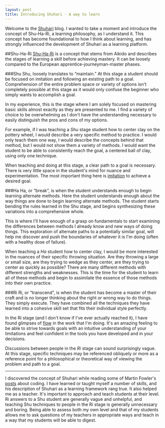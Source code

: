 ```yaml
---
layout: post
title: Introducing Shuhari - A way to learn
---
```


Welcome to the [Shuhari](http://shuhari.io) blog.  I wanted to take a moment and introduce the concept of Shu-Ha-Ri, a learning philosophy, as I understand it. This concept has become foundational to how I think about learning, and has strongly influenced the development of Shuhari as a learning platform.

##Shu-Ha-Ri
[Shu-Ha-Ri](http://en.wikipedia.org/wiki/Shuhari) is a concept that stems from Aikido and describes the stages of learning a skill before achieving mastery. It can be loosely compared to the European apprentice-journeyman-master phases. 

###Shu
Shu, loosely translates to “maintain.” At this stage a student should be focused on imitation and following an existing path to a goal. Comprehension of the entire problem space or variety of options isn't completely possible at this stage as it would only confuse the beginner who simply wants to accomplish a goal.

In my experience, this is the stage where I am solely focused on mastering basic skills almost exactly as they are presented to me. I find a variety of choice to be overwhelming as I don't have the understanding necessary to easily distinguish the pros and cons of my options.

For example, if I was teaching a *Shu* stage student how to center clay on the pottery wheel, I would describe a very specific method to practice. I would only teach them one way, I would describe the concepts behind that method, but I would not show them a variety of methods. I would want the student to be able to consistently reach the goal, a centered ball of clay, using only one technique.

When teaching and doing at this stage, a clear path to a goal is necessary. There is very little space in the student's mind for nuance and experimentation. The most important thing here is [imitation](http://jazzadvice.com/clark-terrys-3-steps-to-learning-improvisation/) to achieve a desired goal.

###Ha
Ha, or “break”, is when the student understands enough to begin learning alternate methods. Here the student understands enough about the way things are done to begin learning alternate methods. The student starts bending the rules learned in the Shu stage, and begins synthesizing these variations into a comprehensive whole.

This is where I'll have enough of a grasp on fundamentals to start examining the differences between methods I already know and new ways of doing things. This exploration of alternate paths to a potentially similar goal, will help me discover and push the boundaries of whatever it is I'm doing (often with a healthy dose of failure).

When teaching a *Ha* student how to center clay, I would be more interested in the nuances of their specific throwing situation.  Are they throwing a large or small size, are they trying to wedge as they center, are they trying to center as quickly as possible? There are many different methods with different strengths and weaknesses. This is the time for the student to learn all of these methods and begin to assimilate the essence of those methods into their own practice.

###Ri
Ri, or “transcend”, is when the student has become a master of their craft and is no longer thinking about the right or wrong way to do things. They simply execute. They have combined all the techniques they have learned into a cohesive skill set that fits their individual style perfectly.

In the Ri stage (and I don't know if I've ever actually reached it), I have found glimpses of [flow](http://en.wikipedia.org/wiki/Flow_(psychology)) in the work that I'm doing. It's an amazing feeling to be able to strive towards goals with an intuitive understanding of your limitations and feel confident in the tools you have developed and in your decisions.

Discussions between people in the *Ri* stage can sound surprisingly vague. At this stage, specific techniques may be referenced obliquely or more as a reference point for a philosophical or theoretical way of viewing the problem and path to a goal.

---

I discovered the concept of Shuhari while reading some of Martin Fowler's [posts](http://martinfowler.com/bliki/ShuHaRi.html) about coding. I have learned or taught myself a number of skills, and his description of Shuhari as a learning framework rang true. It also helped me as a teacher.  It's important to approach and teach students at their level.  Ri answers to a Shu student are generally vague and unhelpful, and teaching Shu techniques to people in the Ri stage is generally unnecessary and boring.  Being able to assess both my own level and that of my students allows me to ask questions of my teachers in appropriate ways and teach in a way that my students will be able to digest.